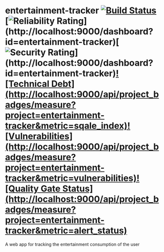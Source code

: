 # entertainment-tracker [![Build Status](https://travis-ci.org/CianHub/entertainment-tracker.svg?branch=master)](https://travis-ci.org/CianHub/entertainment-tracker) [![Reliability Rating](http://localhost:9000/api/project_badges/measure?project=entertainment-tracker&metric=reliability_rating)] (http://localhost:9000/dashboard?id=entertainment-tracker)[![Security Rating](http://localhost:9000/api/project_badges/measure?project=entertainment-tracker&metric=security_rating)] (http://localhost:9000/dashboard?id=entertainment-tracker)[![Technical Debt] (http://localhost:9000/api/project_badges/measure?project=entertainment-tracker&metric=sqale_index)](http://localhost:9000/dashboard?id=entertainment-tracker)[![Vulnerabilities] (http://localhost:9000/api/project_badges/measure?project=entertainment-tracker&metric=vulnerabilities)](http://localhost:9000/dashboard?id=entertainment-tracker)[![Quality Gate Status] (http://localhost:9000/api/project_badges/measure?project=entertainment-tracker&metric=alert_status)](http://localhost:9000/dashboard?id=entertainment-tracker)
A web app for tracking the entertainment consumption of the user
